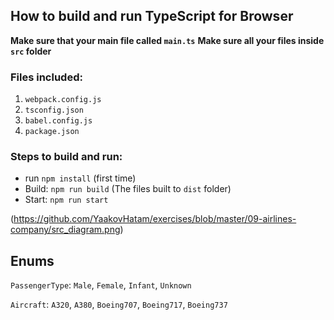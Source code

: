 ## How to build and run TypeScript for Browser
**Make sure that your main file called `main.ts`**
**Make sure all your files inside `src` folder**

### Files included:
1. `webpack.config.js`
2. `tsconfig.json`
3. `babel.config.js`
4. `package.json`

### Steps to build and run:
- run `npm install` (first time)
- Build: `npm run build` (The files built to `dist` folder)
- Start: `npm run start`

(https://github.com/YaakovHatam/exercises/blob/master/09-airlines-company/src_diagram.png)


## Enums
`PassengerType`: `Male`, `Female`, `Infant`, `Unknown`

`Aircraft`: `A320`, `A380`, `Boeing707`, `Boeing717`, `Boeing737`
